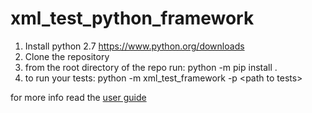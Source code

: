# xml_test_python_framework 

1. Install python 2.7 https://www.python.org/downloads
2. Clone the repository
3. from the root directory of the repo run:
	python -m pip install .
4. to run your tests:
	python -m xml_test_framework -p &lt;path to tests&gt;
	
for more info read the [user guide](https://trurating.sharepoint.com/Development/_layouts/15/guestaccess.aspx?guestaccesstoken=19WHRias%2bl8tTAy6t%2bscAV7%2bO9nom%2f1%2fK3MAHCJJQqI%3d&docid=2_1cfd0b844cbf742c19f0fb5b04e7a5b5d&rev=1)
